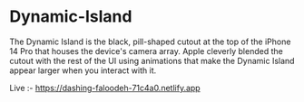 # Dynamic-Island

 
The Dynamic Island is the black, pill-shaped cutout at the top of the iPhone 14 Pro that houses the device's camera array. Apple cleverly blended the cutout with the rest of the UI using animations that make the Dynamic Island appear larger when you interact with it.


Live :- https://dashing-faloodeh-71c4a0.netlify.app
